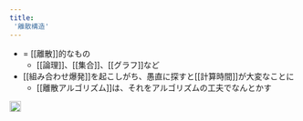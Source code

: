 ```yaml
---
title:
 '離散構造'
---
```


- = [[離散]]的なもの
    - [[論理]]、[[集合]]、[[グラフ]]など
- [[組み合わせ爆発]]を起こしがち、愚直に探すと[[計算時間]]が大変なことに
    - [[離散アルゴリズム]]は、それをアルゴリズムの工夫でなんとかす

<img src='https://scrapbox.io/api/pages/blu3mo-public/情報科学の達人/icon' alt='情報科学の達人.icon' height="19.5"/>
